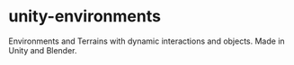 # unity-environments
Environments and Terrains with dynamic interactions and objects. Made in Unity and Blender.
